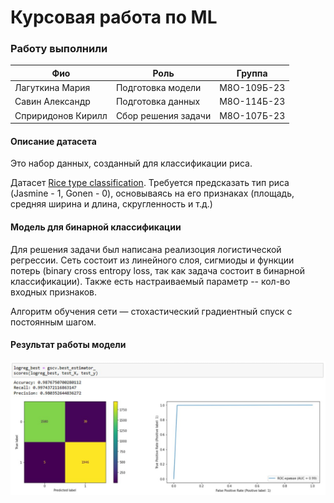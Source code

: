 # Курсовая работа по ML

### Работу выполнили
|Фио|Роль|Группа|
|---------------|----------------------|----------|
|Лагуткина Мария|Подготовка модели|М8О-109Б-23|
|Савин Александр|Подготовка данных|М8О-114Б-23|
|Сприридонов Кирилл|Сбор решения задачи|М8О-107Б-23|

#### Описание датасета
Это набор данных, созданный для классификации риса. 

Датасет [Rice type classification](https://www.kaggle.com/datasets/mssmartypants/rice-type-classification?resource=download). Требуется предсказать тип риса (Jasmine - 1, Gonen - 0), основываясь на его признаках (площадь, средняя ширина и длина, скругленность и т.д.)

#### Модель для бинарной классификации
Для решения задачи был написана реализоция логистической регрессии. Сеть состоит из линейного слоя, сигмиоды и функции потерь (binary cross entropy loss, так как задача состоит в бинарной классификации).
Также есть настраиваемый параметр -- кол-во входных признаков.

Алгоритм обучения сети — стохастический градиентный спуск с постоянным шагом.

#### Результат работы модели
![result](images/results.jpg)
